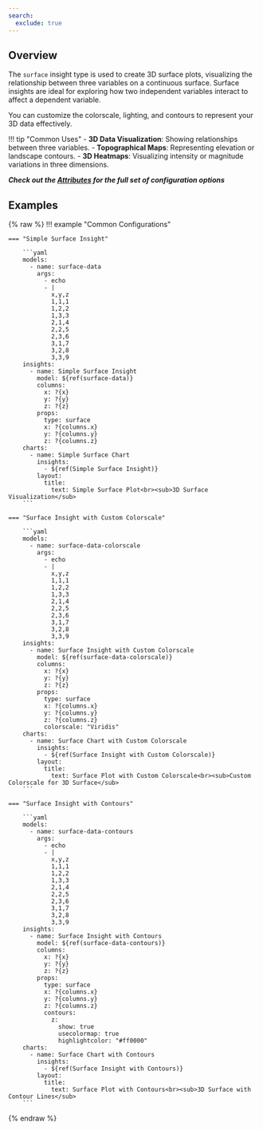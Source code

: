 ```yaml
---
search:
  exclude: true
---
```


<!--start-->

## Overview

The `surface` insight type is used to create 3D surface plots, visualizing the relationship between three variables on a continuous surface. Surface insights are ideal for exploring how two independent variables interact to affect a dependent variable.

You can customize the colorscale, lighting, and contours to represent your 3D data effectively.

!!! tip "Common Uses" - **3D Data Visualization**: Showing relationships between three variables. - **Topographical Maps**: Representing elevation or landscape contours. - **3D Heatmaps**: Visualizing intensity or magnitude variations in three dimensions.

_**Check out the [Attributes](../../configuration/Insight/Props/Surface/#attributes) for the full set of configuration options**_

## Examples

{% raw %}
!!! example "Common Configurations"

    === "Simple Surface Insight"

        ```yaml
        models:
          - name: surface-data
            args:
              - echo
              - |
                x,y,z
                1,1,1
                1,2,2
                1,3,3
                2,1,4
                2,2,5
                2,3,6
                3,1,7
                3,2,8
                3,3,9
        insights:
          - name: Simple Surface Insight
            model: ${ref(surface-data)}
            columns:
              x: ?{x}
              y: ?{y}
              z: ?{z}
            props:
              type: surface
              x: ?{columns.x}
              y: ?{columns.y}
              z: ?{columns.z}
        charts:
          - name: Simple Surface Chart
            insights:
              - ${ref(Simple Surface Insight)}
            layout:
              title:
                text: Simple Surface Plot<br><sub>3D Surface Visualization</sub>
        ```

    === "Surface Insight with Custom Colorscale"

        ```yaml
        models:
          - name: surface-data-colorscale
            args:
              - echo
              - |
                x,y,z
                1,1,1
                1,2,2
                1,3,3
                2,1,4
                2,2,5
                2,3,6
                3,1,7
                3,2,8
                3,3,9
        insights:
          - name: Surface Insight with Custom Colorscale
            model: ${ref(surface-data-colorscale)}
            columns:
              x: ?{x}
              y: ?{y}
              z: ?{z}
            props:
              type: surface
              x: ?{columns.x}
              y: ?{columns.y}
              z: ?{columns.z}
              colorscale: "Viridis"
        charts:
          - name: Surface Chart with Custom Colorscale
            insights:
              - ${ref(Surface Insight with Custom Colorscale)}
            layout:
              title:
                text: Surface Plot with Custom Colorscale<br><sub>Custom Colorscale for 3D Surface</sub>
        ```

    === "Surface Insight with Contours"

        ```yaml
        models:
          - name: surface-data-contours
            args:
              - echo
              - |
                x,y,z
                1,1,1
                1,2,2
                1,3,3
                2,1,4
                2,2,5
                2,3,6
                3,1,7
                3,2,8
                3,3,9
        insights:
          - name: Surface Insight with Contours
            model: ${ref(surface-data-contours)}
            columns:
              x: ?{x}
              y: ?{y}
              z: ?{z}
            props:
              type: surface
              x: ?{columns.x}
              y: ?{columns.y}
              z: ?{columns.z}
              contours:
                z:
                  show: true
                  usecolormap: true
                  highlightcolor: "#ff0000"
        charts:
          - name: Surface Chart with Contours
            insights:
              - ${ref(Surface Insight with Contours)}
            layout:
              title:
                text: Surface Plot with Contours<br><sub>3D Surface with Contour Lines</sub>
        ```

{% endraw %}

<!--end-->
